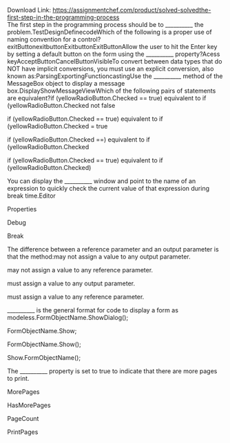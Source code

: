 Download Link: https://assignmentchef.com/product/solved-solvedthe-first-step-in-the-programming-process
<br>
The first step in the programming process should be to __________ the problem.TestDesignDefinecodeWhich of the following is a proper use of naming convention for a control?exitButtonexitbuttonExitbuttonExitButtonAllow the user to hit the Enter key by setting a default button on the form using the __________ property?Acess keyAcceptButtonCancelButtonVisibleTo convert between data types that do NOT have implicit conversions, you must use an explicit conversion, also known as:ParsingExportingFunctioncastingUse the __________ method of the MessageBox object to display a message box.DisplayShowMessageViewWhich of the following pairs of statements are equivalent?if (yellowRadioButton.Checked == true) equivalent to if (yellowRadioButton.Checked not false

if (yellowRadioButton.Checked == true) equivalent to if (yellowRadioButton.Checked = true

if (yellowRadioButton.Checked ==) equivalent to if (yellowRadioButton.Checked

if (yellowRadioButton.Checked == true) equivalent to if (yellowRadioButton.Checked)

You can display the __________ window and point to the name of an expression to quickly check the current value of that expression during break time.Editor

Properties

Debug

Break

The difference between a reference parameter and an output parameter is that the method:may not assign a value to any output parameter.

may not assign a value to any reference parameter.

must assign a value to any output parameter.

must assign a value to any reference parameter.

__________ is the general format for code to display a form as modeless.FormObjectName.ShowDialog();

FormObjectName.Show;

FormObjectName.Show();

Show.FormObjectName();

The __________ property is set to true to indicate that there are more pages to print.

MorePages

HasMorePages

PageCount

PrintPages